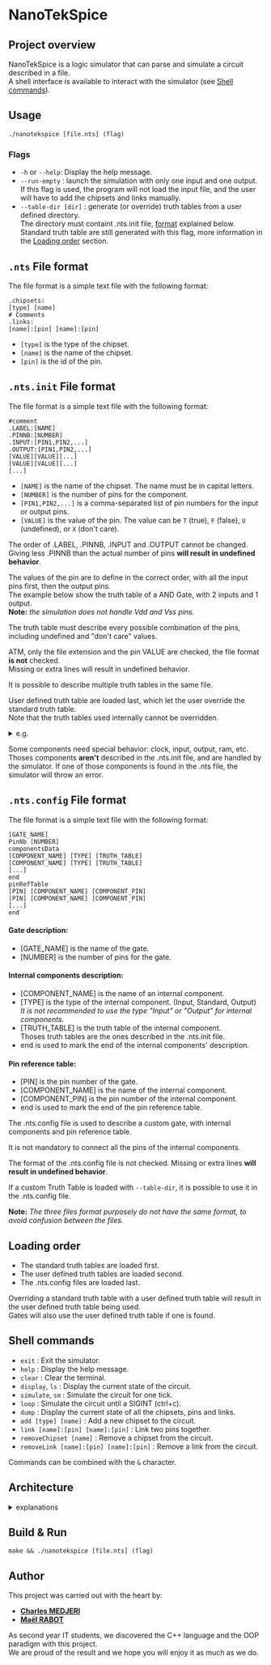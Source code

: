 # NanoTekSpice

## Project overview

NanoTekSpice is a logic simulator that can parse and simulate a circuit described in a file.<br>
A shell interface is available to interact with the simulator (see [Shell commands](#shell-commands)).

## Usage

    ./nanotekspice [file.nts] (flag)

### Flags

- `-h` or `--help`: Display the help message.
- `--run-empty` : launch the simulation with only one input and one output.<br>
If this flag is used, the program will not load the input file, and the user will have to add the chipsets and links manually.
- `--table-dir [dir]` : generate (or override) truth tables from a user defined directory.<br>
The directory must containt .nts.init file, [format](#nts-file-format) explained below. Standard truth table are still generated with this flag, more information in the [Loading order](#loading-order) section.

## `.nts` File format

The file format is a simple text file with the following format:

    .chipsets:
    [type] [name]
    # Comments
    .links:
    [name]:[pin] [name]:[pin]

- `[type]` is the type of the chipset.
- `[name]` is the name of the chipset.
- `[pin]` is the id of the pin.

## `.nts.init` File format

The file format is a simple text file with the following format:

    #comment
    .LABEL:[NAME]
    .PINNB:[NUMBER]
    .INPUT:[PIN1,PIN2,...]
    .OUTPUT:[PIN1,PIN2,...]
    [VALUE][VALUE][...]
    [VALUE][VALUE][...]
    [...]

- `[NAME]` is the name of the chipset. The name must be in capital letters.
- `[NUMBER]` is the number of pins for the component.
- `[PIN1,PIN2,...]` is a comma-separated list of pin numbers for the input or output pins.
- `[VALUE]` is the value of the pin. The value can be `T` (true), `F` (false), `U` (undefined), or `X` (don't care).

The order of .LABEL, .PINNB, .INPUT and .OUTPUT cannot be changed.<br>
Giving less .PINNB than the actual number of pins **will result in undefined behavior**.

The values of the pin are to define in the correct order, with all the input pins first, then the output pins.<br>
The example below show the truth table of a AND Gate, with 2 inputs and 1 output.<br>
**Note:** *the simulation does not handle Vdd and Vss pins.*

The truth table must describe every possible combination of the pins, including undefined and "don't care" values.

ATM, only the file extension and the pin VALUE are checked, the file format **is not** checked.<br>
Missing or extra lines will result in undefined behavior.

It is possible to describe multiple truth tables in the same file.

User defined truth table are loaded last, which let the user override the standard truth table.<br>Note that the truth tables used internally cannot be overridden.
<details>
  <summary>e.g.</summary>

    # AND Truth Table
    .LABEL:AND
    .PINNB:3
    .INPUT:1,2
    .OUTPUT:3
    TTT
    TFF
    TUF
    FTF
    FFF
    FUU
    UTF
    UFU
    UUU

</details>

Some components need special behavior: clock, input, output, ram, etc.<br>
Thoses components **aren't** described in the .nts.init file, and are handled by the simulator.
If one of those components is found in the .nts file, the simulator will throw an error.

## `.nts.config` File format

The file format is a simple text file with the following format:

    [GATE_NAME]
    PinNb [NUMBER]
    componentsData
    [COMPONENT_NAME] [TYPE] [TRUTH_TABLE]
    [COMPONENT_NAME] [TYPE] [TRUTH_TABLE]
    [...]
    end
    pinRefTable
    [PIN] [COMPONENT_NAME] [COMPONENT_PIN]
    [PIN] [COMPONENT_NAME] [COMPONENT_PIN]
    [...]
    end

#### Gate description:

- [GATE_NAME] is the name of the gate.<br>
- [NUMBER] is the number of pins for the gate.<br>

#### Internal components description:

- [COMPONENT_NAME] is the name of an internal component.<br>
- [TYPE] is the type of the internal component. (Input, Standard, Output)<br>
*It is not recommended to use the type "Input" or "Output" for internal components.*
- [TRUTH_TABLE] is the truth table of the internal component.<br>
Thoses truth tables are the ones described in the .nts.init file.
- end is used to mark the end of the internal components' description.

#### Pin reference table:

- [PIN] is the pin number of the gate.<br>
- [COMPONENT_NAME] is the name of the internal component.<br>
- [COMPONENT_PIN] is the pin number of the internal component.<br>
- end is used to mark the end of the pin reference table.

The .nts.config file is used to describe a custom gate, with internal components and pin reference table.<br>

It is not mandatory to connect all the pins of the internal components.

The format of the .nts.config file is not checked. Missing or extra lines **will result in undefined behavior**.

If a custom Truth Table is loaded with `--table-dir`, it is possible to use it in the .nts.config file.

**Note:** *The three files format purposely do not have the same format, to avoid confusion between the files.*

## Loading order

- The standard truth tables are loaded first.
- The user defined truth tables are loaded second.
- The .nts.config files are loaded last.

Overriding a standard truth table with a user defined truth table will result in the user defined truth table being used.<br>
Gates will also use the user defined truth table if one is found.

## Shell commands

- `exit`                                  : Exit the simulator.
- `help`                                  : Display the help message.
- `clear`                                 : Clear the terminal.
- `display`, `ls`                         : Display the current state of the circuit.
- `simulate`, `sm`                        : Simulate the circuit for one tick.
- `loop`                                  : Simulate the circuit until a SIGINT (ctrl+c).
- `dump`                                  : Display the current state of all the chipsets, pins and links.
- `add [type] [name]`                     : Add a new chipset to the circuit.
- `link [name]:[pin] [name]:[pin]`        : Link two pins together.
- `removeChipset [name]`                  : Remove a chipset from the circuit.
- `removeLink [name]:[pin] [name]:[pin]`  : Remove a link from the circuit.

Commands can be combined with the `&` character.
## Architecture

<details>
  <summary>explanations</summary>

### Component Management

The `Manager` class is responsible for managing components in the application. It uses a factory pattern to create components based on their type. The `_factory` method is used to create components of various types, including logic gates and special components like input, output, clock, true, and false. The created component is then added to the `_components` map using the `_addComponent` method.

### Link Management

The `Manager` class also manages the links between components. The `addLink` method is used to establish a link between two components. It takes the source component, source pin, destination component, and destination pin as parameters. The `removeLink` method is used to remove a link between two components.

### Simulation

The `Manager` class handles the simulation of the circuit. The `simulate` method is used to update the state of all components in the circuit based on the current tick.

### Parsing

The `Manager` class is responsible for parsing command line arguments and .nts files. It uses the `_parserLoop` method to read each line of the file and handle different stages of parsing, such as chipset and link stages.

### Truth Tables

The `Manager` class initializes truth tables from a specified directory using the `initializeTruthTables` method. It reads each file in the directory and generates a truth table from it using the `_generateTruthTableFromFile` method.

### Command Execution

The `Manager` class can execute various commands, such as `simulate`, `display`, `dump`, and `loop`. It also handles commands for adding and removing links and chipsets. The `_handleCommand` method is used to execute a command based on the input string.

### Error Handling

The `CustomError` class is used to handle custom exceptions in the application. It is thrown when an error occurs, such as when a file cannot be opened or an invalid character is found in a truth table.

</details>

## Build & Run

    make && ./nanotekspice [file.nts] (flag)

## Author

This project was carried out with the heart by:

- [**Charles MEDJERI**](https://www.linkedin.com/in/charles-madjeri/)
- [**Maël RABOT**](https://www.linkedin.com/in/mael-rabot/)

As second year IT students, we discovered the C++ language and the OOP paradigm with this project.<br>
We are proud of the result and we hope you will enjoy it as much as we do.
